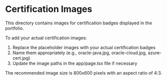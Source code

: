 # Certification Images

This directory contains images for certification badges displayed in the portfolio.

To add your actual certification images:
1. Replace the placeholder images with your actual certification badges
2. Name them appropriately (e.g., oracle-java.jpg, oracle-cloud.jpg, azure-cert.jpg)
3. Update the image paths in the app/page.tsx file if necessary

The recommended image size is 800x600 pixels with an aspect ratio of 4:3.
